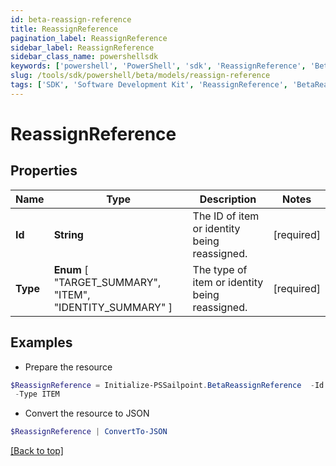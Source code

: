 ```yaml
---
id: beta-reassign-reference
title: ReassignReference
pagination_label: ReassignReference
sidebar_label: ReassignReference
sidebar_class_name: powershellsdk
keywords: ['powershell', 'PowerShell', 'sdk', 'ReassignReference', 'BetaReassignReference'] 
slug: /tools/sdk/powershell/beta/models/reassign-reference
tags: ['SDK', 'Software Development Kit', 'ReassignReference', 'BetaReassignReference']
---
```



# ReassignReference

## Properties

Name | Type | Description | Notes
------------ | ------------- | ------------- | -------------
**Id** |  **String** | The ID of item or identity being reassigned. | [required]
**Type** |   **Enum** [  "TARGET_SUMMARY",    "ITEM",    "IDENTITY_SUMMARY" ] | The type of item or identity being reassigned. | [required]

## Examples

- Prepare the resource
```powershell
$ReassignReference = Initialize-PSSailpoint.BetaReassignReference  -Id ef38f94347e94562b5bb8424a56397d8 `
 -Type ITEM
```

- Convert the resource to JSON
```powershell
$ReassignReference | ConvertTo-JSON
```


[[Back to top]](#) 

